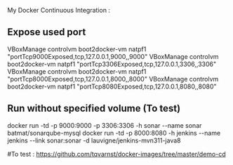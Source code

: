 My Docker Continuous Integration :

## Expose used port
VBoxManage controlvm boot2docker-vm natpf1 "portTcp9000Exposed,tcp,127.0.0.1,9000,,9000"
VBoxManage controlvm boot2docker-vm natpf1 "portTcp3306Exposed,tcp,127.0.0.1,3306,,3306"
VBoxManage controlvm boot2docker-vm natpf1 "portTcp8000Exposed,tcp,127.0.0.1,8000,,8000"
VBoxManage controlvm boot2docker-vm natpf1 "portTcp8080Exposed,tcp,127.0.0.1,8080,,8080"

## Run without specified volume (To test)
docker run -td -p 9000:9000 -p 3306:3306 -h sonar --name sonar batmat/sonarqube-mysql
docker run -td -p 8000:8080 -h jenkins --name jenkins --link sonar:sonar -d lauvigne/jenkins-mvn311-java8

#To test :
https://github.com/tqvarnst/docker-images/tree/master/demo-cd

